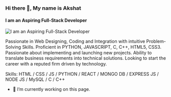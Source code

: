### Hi there 👋, My name is Akshat
#### I am an Aspiring Full-Stack Developer
![I am an Aspiring Full-Stack Developer](https://i.ibb.co/0VQQCs8/Blue-White-Geometric-Business-Blog-Banner.png)

Passionate in Web Designing, Coding and Integration with intuitive Problem-Solving Skills. Proﬁcient in PYTHON, JAVASCRIPT, C, C++, HTML5, CSS3. Passionate about implementing and launching new projects. Ability to translate business requirements into technical solutions. Looking to start the career with a reputed ﬁrm driven by technology.

Skills: HTML / CSS / JS / PYTHON / REACT / MONGO DB / EXPRESS JS / NODE JS  / MySQL / C /  C++

- 🔭 I’m currently working on this page. 





